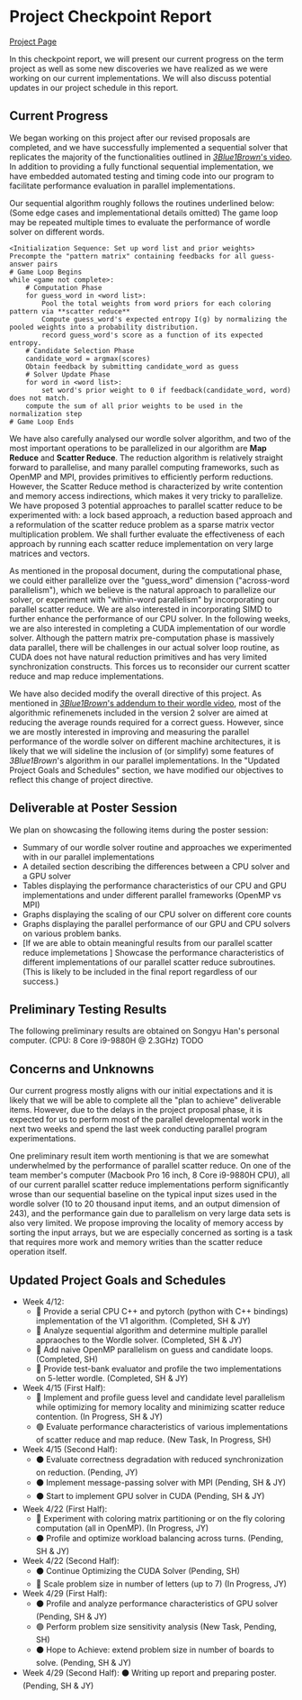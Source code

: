 # Project Checkpoint Report
[Project Page](https://joel99.github.io/parallel_final/)

In this checkpoint report, we will present our current progress on the term project as well as some new discoveries we have realized as we were working on our current implementations. We will also discuss potential updates in our project schedule in this report.

## Current Progress

We began working on this project after our revised proposals are completed, and we have successfully implemented a sequential solver that replicates the majority of the functionalities outlined in [_3Blue1Brown_'s video](https://www.youtube.com/watch?v=v68zYyaEmEA). In addition to providing a fully functional sequential implementation, we have embedded automated testing and timing code into our program to facilitate performance evaluation in parallel implementations.

Our sequential algorithm roughly follows the routines underlined below: (Some edge cases and implementational details omitted) The game loop may be repeated multiple times to evaluate the performance of wordle solver on different words.
```
<Initialization Sequence: Set up word list and prior weights>
Precompte the "pattern matrix" containing feedbacks for all guess-answer pairs
# Game Loop Begins
while <game not complete>:
    # Computation Phase
    for guess_word in <word list>:
        Pool the total weights from word priors for each coloring pattern via **scatter reduce**
        Compute guess_word's expected entropy I(g) by normalizing the pooled weights into a probability distribution.
        record guess_word's score as a function of its expected entropy.
    # Candidate Selection Phase
    candidate_word = argmax(scores)
    Obtain feedback by submitting candidate_word as guess
    # Solver Update Phase
    for word in <word list>:
        set word's prior weight to 0 if feedback(candidate_word, word) does not match.
    compute the sum of all prior weights to be used in the normalization step
# Game Loop Ends
```

We have also carefully analysed our wordle solver algorithm, and two of the most important operations to be parallelized in our algorithm are **Map Reduce** and **Scatter Reduce**. The reduction algorithm is relatively straight forward to parallelise, and many parallel computing frameworks, such as OpenMP and MPI, provides primitives to efficiently perform reductions. However, the Scatter Reduce method is characterized by write contention and memory access indirections, which makes it very tricky to parallelize. We have proposed 3 potential approaches to parallel scatter reduce to be experimented with: a lock based approach, a reduction based approach and a reformulation of the scatter reduce problem as a sparse matrix vector multiplication problem. We shall further evaluate the effectiveness of each approach by running each scatter reduce implementation on very large matrices and vectors.

As mentioned in the proposal document, during the computational phase, we could either parallelize over the "guess_word" dimension ("across-word parallelism"), which we believe is the natural approach to parallelize our solver, or experiment with "within-word parallelism" by incorporating our parallel scatter reduce. We are also interested in incorporating SIMD to further enhance the performance of our CPU solver. In the following weeks, we are also interested in completing a CUDA implementation of our wordle solver. Although the pattern matrix pre-computation phase is massively data parallel, there will be challenges in our actual solver loop routine, as CUDA does not have natural reduction primitives and has very limited synchronization constructs. This forces us to reconsider our current scatter reduce and map reduce implementations.

We have also decided modify the overall directive of this project. As mentioned in [_3Blue1Brown_'s addendum to their wordle video](https://www.youtube.com/watch?v=fRed0Xmc2Wg), most of the algorithmic refinemenets included in the version 2 solver are aimed at reducing the average rounds required for a correct guess. However, since we are mostly interested in improving and measuring the parallel performance of the wordle solver on different machine architectures, it is likely that we will sideline the inclusion of (or simplify) some features of _3Blue1Brown_'s algorithm in our parallel implementations. In the "Updated Project Goals and Schedules" section, we have modified our objectives to reflect this change of project directive.

## Deliverable at Poster Session

We plan on showcasing the following items during the poster session:
- Summary of our wordle solver routine and approaches we experimented with in our parallel implementations
- A detailed section describing the differences between a CPU solver and a GPU solver
- Tables displaying the performance characteristics of our CPU and GPU implementations and under different parallel frameworks (OpenMP vs MPI)
- Graphs displaying the scaling of our CPU solver on different core counts
- Graphs displaying the parallel performance of our GPU and CPU solvers on various problem banks.
- \[If we are able to obtain meaningful results from our parallel scatter reduce implemetations \] Showcase the performance characteristics of different implementations of our parallel scatter reduce subroutines. (This is likely to be included in the final report regardless of our success.)


## Preliminary Testing Results

The following preliminary results are obtained on Songyu Han's personal computer. (CPU: 8 Core i9-9880H @ 2.3GHz)
TODO

## Concerns and Unknowns

Our current progress mostly aligns with our initial expectations and it is likely that we will be able to complete all the "plan to achieve" deliverable items. However, due to the delays in the project proposal phase, it is expected for us to perform most of the parallel developmental work in the next two weeks and spend the last week conducting parallel program experimentations.

One preliminary result item worth mentioning is that we are somewhat underwhelmed by the performance of parallel scatter reduce. On one of the team member's computer (Macbook Pro 16 inch, 8 Core i9-9880H CPU), all of our current parallel scatter reduce implementations perform significantly wrose than our sequential baseline on the typical input sizes used in the wordle solver (10 to 20 thousand input items, and an output dimension of 243), and the performance gain due to parallelism on very large data sets is also very limited. We propose improving the locality of memory access by sorting the input arrays, but we are especially concerned as sorting is a task that requires more work and memory writies than the scatter reduce operation itself.




## Updated Project Goals and Schedules
- Week 4/12:
  - 🔴 Provide a serial CPU C++ and pytorch (python with C++ bindings) implementation of the V1 algorithm. (Completed, SH & JY)
  - 🔴 Analyze sequential algorithm and determine multiple parallel appraoches to the Wordle solver. (Completed, SH & JY)
  - 🔴 Add naive OpenMP parallelism on guess and candidate loops. (Completed, SH)
  - 🔴 Provide test-bank evaluator and profile the two implementations on 5-letter wordle. (Completed, SH & JY)
- Week 4/15 (First Half):
  - 🔵 Implement and profile guess level and candidate level parallelism while optimizing for memory locality and minimizing scatter reduce contention. (In Progress, SH & JY)
  - 🟢 Evaluate performance characteristics of various implementations of scatter reduce and map reduce. (New Task, In Progress, SH)
- Week 4/15 (Second Half):
  - ⚫ Evaluate correctness degradation with reduced synchronization on reduction. (Pending, JY)
  - ⚫ Implement message-passing solver with MPI (Pending, SH & JY)
  - ⚫ Start to implement GPU solver in CUDA (Pending, SH & JY)
- Week 4/22 (First Half):
  - 🔵 Experiment with coloring matrix partitioning or on the fly coloring computation (all in OpenMP). (In Progress, JY)
  - ⚫ Profile and optimize workload balancing across turns. (Pending, SH & JY)
- Week 4/22 (Second Half):
  - ⚫ Continue Optimizing the CUDA Solver (Pending, SH)
  - 🔵 Scale problem size in number of letters (up to 7) (In Progress, JY)
- Week 4/29 (First Half):
  - ⚫ Profile and analyze performance characteristics of GPU solver (Pending, SH & JY)
  - 🟢 Perform problem size sensitivity analysis (New Task, Pending, SH)
  - ⚫ Hope to Achieve: extend problem size in number of boards to solve. (Pending, SH & JY)
- Week 4/29 (Second Half): 
  ⚫ Writing up report and preparing poster. (Pending, SH & JY)
